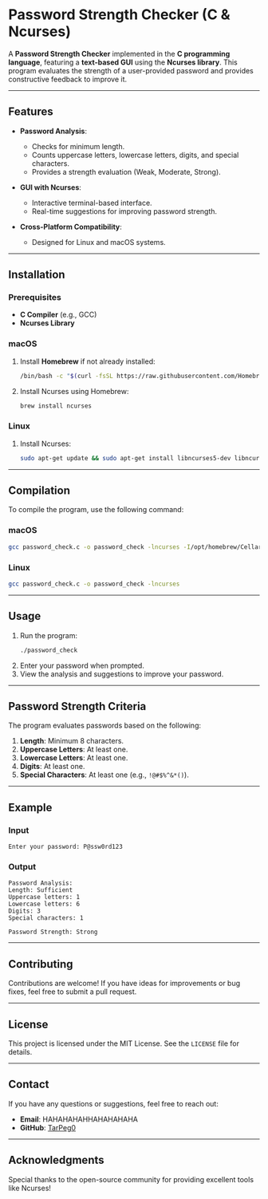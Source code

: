 # Password Strength Checker (C & Ncurses)

A **Password Strength Checker** implemented in the **C programming language**, featuring a **text-based GUI** using the **Ncurses library**. This program evaluates the strength of a user-provided password and provides constructive feedback to improve it.

---

## Features

- **Password Analysis**:
  - Checks for minimum length.
  - Counts uppercase letters, lowercase letters, digits, and special characters.
  - Provides a strength evaluation (Weak, Moderate, Strong).

- **GUI with Ncurses**:
  - Interactive terminal-based interface.
  - Real-time suggestions for improving password strength.

- **Cross-Platform Compatibility**:
  - Designed for Linux and macOS systems.

---

## Installation

### Prerequisites

- **C Compiler** (e.g., GCC)
- **Ncurses Library**

### macOS
1. Install **Homebrew** if not already installed:
   ```bash
   /bin/bash -c "$(curl -fsSL https://raw.githubusercontent.com/Homebrew/install/HEAD/install.sh)"
   ```

2. Install Ncurses using Homebrew:
   ```bash
   brew install ncurses
   ```

### Linux
1. Install Ncurses:
   ```bash
   sudo apt-get update && sudo apt-get install libncurses5-dev libncursesw5-dev
   ```

---

## Compilation

To compile the program, use the following command:

### macOS
```bash
gcc password_check.c -o password_check -lncurses -I/opt/homebrew/Cellar/ncurses/6.4/include -L/opt/homebrew/Cellar/ncurses/6.4/lib
```

### Linux
```bash
gcc password_check.c -o password_check -lncurses
```

---

## Usage

1. Run the program:
   ```bash
   ./password_check
   ```
2. Enter your password when prompted.
3. View the analysis and suggestions to improve your password.

---

## Password Strength Criteria

The program evaluates passwords based on the following:

1. **Length**: Minimum 8 characters.
2. **Uppercase Letters**: At least one.
3. **Lowercase Letters**: At least one.
4. **Digits**: At least one.
5. **Special Characters**: At least one (e.g., `!@#$%^&*()`).

---

## Example

### Input
```
Enter your password: P@ssw0rd123
```

### Output
```
Password Analysis:
Length: Sufficient
Uppercase letters: 1
Lowercase letters: 6
Digits: 3
Special characters: 1

Password Strength: Strong
```

---

## Contributing

Contributions are welcome! If you have ideas for improvements or bug fixes, feel free to submit a pull request.

---

## License

This project is licensed under the MIT License. See the `LICENSE` file for details.

---

## Contact

If you have any questions or suggestions, feel free to reach out:

- **Email**: HAHAHAHAHHAHAHAHAHA
- **GitHub**: [TarPeg0](https://github.com/TarPeg007)

---

## Acknowledgments

Special thanks to the open-source community for providing excellent tools like Ncurses!
